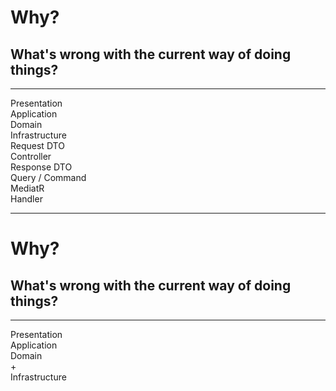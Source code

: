 <h1>Why?</h1>
<h2>What's wrong with the current way of doing things?</h2>

<v-drag pos="320,175,340,340">
  <div class="onion-presentation onion-circle view-transition-presentation">
    <hr/>
  </div>
</v-drag>

<v-drag pos="370,225,240,240">
  <div class="onion-application onion-circle view-transition-application"></div>
</v-drag>

<v-drag pos="425,280,130,130">
  <div class="onion-domain onion-circle view-transition-domain"></div>
</v-drag>

<v-drag pos="430,195,120,_">
  <div class="onion-label view-transition-presentation-label" data-id="presentation">Presentation</div>
</v-drag>

<v-drag pos="430,245,120,_">
  <div class="onion-label view-transition-application-label" data-id="application">Application</div>
</v-drag>

<v-drag pos="450,330,80,_">
  <div class="onion-label view-transition-domain-label" data-id="domain" v-mark.red.box="9">Domain</div>
</v-drag>

<v-drag pos="430,470,120,_">
  <div class="onion-label view-transition-infrastructure-label" data-id="infrastructure">Infrastructure</div>
</v-drag>

<v-drag pos="160,172,112,_">
  <div v-click="1" class="floating-label" data-id="request-dto">Request DTO</div>
</v-drag>
<FancyArrow v-click="1" q1="[data-id=presentation]" q2="[data-id=request-dto]" pos1="top-left" pos2="right" color="orange" arc="-0.05" head-size="20" class="z-100" />

<v-drag pos="114,206,96,_">
  <div v-click="1" class="floating-label" data-id="controller">Controller</div>
</v-drag>
<FancyArrow v-click="1" q1="[data-id=presentation]" q2="[data-id=controller]" pos1="top-left" pos2="right" color="orange" arc="-0.05" head-size="20" class="z-100" />

<v-drag pos="629,177,120,_">
  <div v-click="1" class="floating-label" data-id="response-dto">Response DTO</div>
</v-drag>
<FancyArrow v-click="1" q1="[data-id=presentation]" q2="[data-id=response-dto]" pos1="top-right" pos2="left" color="orange" arc="0.075" head-size="20" class="z-100" />

<v-drag pos="22,327,141,_">
  <div v-click="2" class="floating-label" data-id="query">Query / Command</div>
</v-drag>
<FancyArrow v-click="2" q1="[data-id=application]" q2="[data-id=query]" pos1="left" pos2="top-right" color="orange" arc="-0.15" head-size="20" class="z-100" />

<v-drag pos="192,461,88,_">
  <div v-click="5" class="floating-label" data-id="mediator">MediatR</div>
</v-drag>
<FancyArrow v-click="5" q1="[data-id=application]" q2="[data-id=mediator]" pos1="bottom-left" pos2="top" color="red" arc="-0.25" head-size="20" class="z-100" />

<v-drag pos="803,307,81,_">
  <div v-click="3" class="floating-label" data-id="handler" v-mark.red.box="8">Handler</div>
</v-drag>
<FancyArrow v-click="3" q1="[data-id=application]" q2="[data-id=handler]" pos1="right" pos2="top-left" color="orange" arc="0.1" head-size="20" class="z-100" />
<FancyArrow v-click="4" q1="[data-id=handler]" q2="[data-id=domain]" pos1="left" pos2="right" color="purple" head-size="20" class="z-100" />
<FancyArrow v-click="4" q1="[data-id=handler]" q2="[data-id=infrastructure]" pos1="left" pos2="top-right" color="purple" head-size="20" class="z-100" />

<FancyArrow v-click="2" q1="[data-id=controller]" q2="[data-id=query]" pos1="bottom" pos2="top" color="teal" arc="-0.2" width="0.5" head-size="20" class="z-100" />
<FancyArrow v-click="5" q1="[data-id=query]" q2="[data-id=mediator]" pos1="bottom" pos2="top-left" color="teal" arc="-0.25" width="0.5" head-size="20" class="z-100" />
<FancyArrow v-click="6" q1="[data-id=mediator]" q2="[data-id=handler]" pos1="bottom" pos2="bottom" color="red" arc="-0.375" width="0.5" head-size="20" class="z-100" />
<FancyArrow v-click="7" q1="[data-id=handler]" q2="[data-id=response-dto]" pos1="top" pos2="right" color="teal" arc="-0.25" width="0.5" head-size="20" class="z-100" />

<!-- 
I hadn't really sat down and tried to figure out exactly what I _didn't_ like quite so much about the way I'd seen things done. For the most part, it worked, and it made sense.

I was still pretty green and so I didn't feel like I was in a position to question things, and it quickly became the comfortable, established way to do things &mdash; even if it sometimes felt a little cumbersome to hold.

Now, most people are going to be at least somewhat familiar with a diagram similar to this one. In a very typical application, we would aim to separate our code into presentation, application, domain and infrastructure layers.

Great!

Still, there are a lot of moving parts.

[click]

We have our presentation layer which is responsible for the request and response DTOs, and serialisation to and from those formats.

[click]

Then we have queries and commands housed in our application layer, [click] along with our handlers.

[click]

Our handlers are then in turn responsible for reaching into the domain and infrastructure layers, and essentially coordinating the business logic for our application.

[click]

And then we throw MediatR into the mix, glueing together our commands and queries to their respective handlers...

[click]

which are then responsible for outputting a result that can be turned into a response DTO.

[click]

Assuming, of course, that we haven't just exposed those DTOs to the handlers themselves to make our lives easier.

Ultimately, what I have observed however is that with this many layers at play, that a disproportionate amount of logic end up in the handlers.

[click]

While it is largely speculation, I would attribute this tendency to be the result of having too many places for code to live.

We make decisions hard for ourselves, and make code cumbersome to write. And so, we cut corners. We find the easy place to put code.

More often than not, I see this presented as the handlers in our application layer being made aware of, or even "owning" the request and response DTOs.

And honestly, I don't mind this one all that much. It's pragmatic. That said, at best it's still increasing the surface area for disagreement.

[click]

The more pressing concern I raise with this convergence of logic in the application layer however, is that quite often I see what should be considered _domain_ logic ending up in our handlers.

Allowing the domain logic to bleed into our application layer undermines the value of encapsulating all of the business rules into a single area of the codebase.

It becomes hard to find those rules as they're scattered amongst handlers and entities, and the access and manipulation of those entities can quickly become inconsistent.

 -->

---

<h1>Why?</h1>
<h2>What's wrong with the current way of doing things?</h2>

<v-drag pos="320,175,340,340">
  <div class="onion-presentation onion-circle view-transition-presentation">
    <hr/>
  </div>
</v-drag>

<v-drag pos="380,235,220,220">
  <div class="onion-domain onion-circle view-transition-domain"></div>
</v-drag>

<v-drag pos="430,195,120,_">
  <div class="onion-label view-transition-presentation-label" data-id="presentation">Presentation</div>
</v-drag>

<v-drag pos="430,340,120,_">
  <div class="onion-label view-transition-application-label" data-id="application">Application</div>
</v-drag>

<v-drag pos="450,310,80,_">
  <div class="onion-label view-transition-domain-label">Domain</div>
  <div class="onion-label view-transition-domain-plus">+</div>
</v-drag>

<v-drag pos="430,470,120,_">
  <div class="onion-label view-transition-infrastructure-label">Infrastructure</div>
</v-drag>

<!--
In most projects, I have seen this increasingly normalised combination of the domain and application layers to result in _explicitly_ moving the entire application layer into the domain.

Truth be told, I have yet to work on a project that does maintain the distinction between the two &mdash; largely, they have all been reduced to presentation, infrastructure and domain layers.

Typically, this has resulted in very thin controllers, thin wrappers around a database or services, and then a very busy "domain" project which does, well, everything.

_Especially_ when we combine this with the somewhat more practical approach of allowing our application layer to be aware of, and map to and from our presentation layer's DTOs &mdash; all of a sudden, we have those DTOs present in our _domain_ layer, and our domain layer is accessing the database directly etc.

Even when things are kept relatively clean, we're relying on developers to maintain boundaries instead of putting the appropriate guardrails in place.
-->
